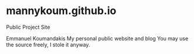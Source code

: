 # mannykoum.github.io
Public Project Site

Emmanuel Koumandakis
My personal public website and blog
You may use the source freely, I stole it anyway.
